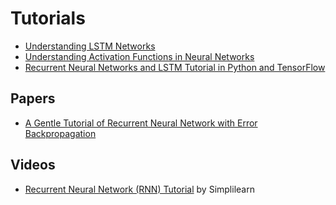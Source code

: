 # Tutorials
* [Understanding LSTM Networks](http://colah.github.io/posts/2015-08-Understanding-LSTMs/)
* [Understanding Activation Functions in Neural Networks
](https://medium.com/the-theory-of-everything/understanding-activation-functions-in-neural-networks-9491262884e0)
* [Recurrent Neural Networks and LSTM Tutorial in Python and TensorFlow](http://adventuresinmachinelearning.com/recurrent-neural-networks-lstm-tutorial-tensorflow/)

## Papers
* [A Gentle Tutorial of Recurrent Neural Network with Error Backpropagation](https://arxiv.org/pdf/1610.02583.pdf)

## Videos
* [Recurrent Neural Network (RNN) Tutorial](https://www.youtube.com/watch?v=lWkFhVq9-nc) by Simplilearn
